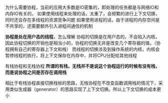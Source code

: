 

为什么需要协程，当前的应用大多数是IO密集的，即处理的任务都是与网络IO和内存IO有关的，
如果使用线程来处理的话，太重了，会频繁的进行上下文切换，同时还会存在多线程的资源竞争问题
如果使用进程的话，由于进程的内存空间是不共享的，还需要额外引入进程间通信的机制


**协程是处在用户态的线程**，怎么理解
协程的切换是在用户态的，不会陷入内核，因此协程切换的开销也是相当小的，协程的切换无非是改变几个寄存器的值。（协程拥有自己的寄存器上下文和栈）
而线程的切换涉及到操作系统的内核，内核会暂停线程的执行，将上下文保存在内存中，并将CPU分配给其他线程


有栈协程和无栈协程
**所谓的有栈，无栈并不是说这个协程运行的时候有没有栈，而是说协程之间是否存在调用栈**

相比于有栈协程直接切换栈帧的思路，无栈协程在不改变函数调用栈的情况下，采用类似生成器（generator）的思路实现了上下文切换。所以上下文切换的成本更小
